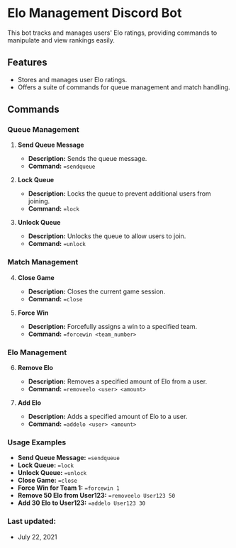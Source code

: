 # Elo Management Discord Bot

This bot tracks and manages users' Elo ratings, providing commands to manipulate and view rankings easily.

## Features
- Stores and manages user Elo ratings.
- Offers a suite of commands for queue management and match handling.

## Commands

### Queue Management

1. **Send Queue Message**
    - **Description:** Sends the queue message.
    - **Command:** `=sendqueue`

2. **Lock Queue**
    - **Description:** Locks the queue to prevent additional users from joining.
    - **Command:** `=lock`

3. **Unlock Queue**
    - **Description:** Unlocks the queue to allow users to join.
    - **Command:** `=unlock`

### Match Management

4. **Close Game**
    - **Description:** Closes the current game session.
    - **Command:** `=close`
  
5. **Force Win**
    - **Description:** Forcefully assigns a win to a specified team.
    - **Command:** `=forcewin <team_number>`

### Elo Management

6. **Remove Elo**
    - **Description:** Removes a specified amount of Elo from a user.
    - **Command:** `=removeelo <user> <amount>`

7. **Add Elo**
    - **Description:** Adds a specified amount of Elo to a user.
    - **Command:** `=addelo <user> <amount>`

### Usage Examples

- **Send Queue Message:** `=sendqueue`
- **Lock Queue:** `=lock`
- **Unlock Queue:** `=unlock`
- **Close Game:** `=close`
- **Force Win for Team 1:** `=forcewin 1`
- **Remove 50 Elo from User123:** `=removeelo User123 50`
- **Add 30 Elo to User123:** `=addelo User123 30`

### Last updated:
-  July 22, 2021
